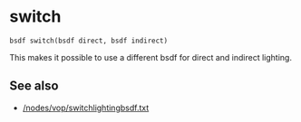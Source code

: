 # switch

`bsdf switch(bsdf direct, bsdf indirect)`

This makes it possible to use a different bsdf for direct and indirect lighting.

## See also

- [/nodes/vop/switchlightingbsdf.txt](../../nodes/vop/switchlightingbsdf.txt)

